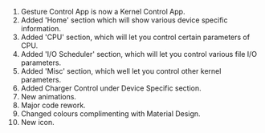 1. Gesture Control App is now a Kernel Control App.
2. Added 'Home' section which will show various device specific information.
3. Added 'CPU' section, which will let you control certain parameters of CPU.
4. Added 'I/O Scheduler' section, which will let you control various file I/O parameters.
5. Added 'Misc' section, which well let you control other kernel parameters.
6. Added Charger Control under Device Specific section.
7. New animations.
8. Major code rework.
9. Changed colours complimenting with Material Design.
10. New icon.
